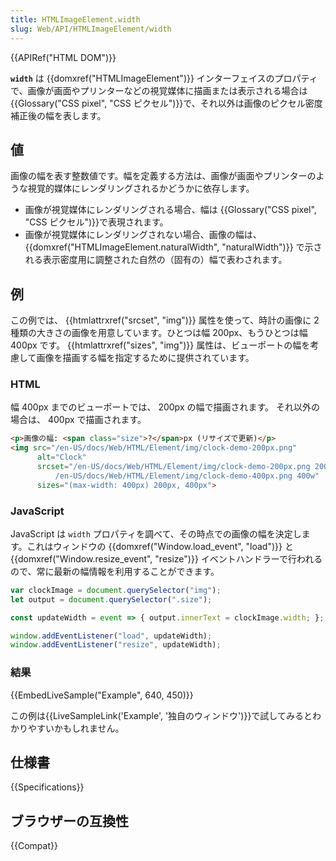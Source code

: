 ```yaml
---
title: HTMLImageElement.width
slug: Web/API/HTMLImageElement/width
---
```


{{APIRef("HTML DOM")}}

**`width`** は {{domxref("HTMLImageElement")}} インターフェイスのプロパティで、画像が画面やプリンターなどの視覚媒体に描画または表示される場合は {{Glossary("CSS pixel", "CSS ピクセル")}}で、それ以外は画像のピクセル密度補正後の幅を表します。

## 値

画像の幅を表す整数値です。幅を定義する方法は、画像が画面やプリンターのような視覚的媒体にレンダリングされるかどうかに依存します。

- 画像が視覚媒体にレンダリングされる場合、幅は {{Glossary("CSS pixel", "CSS ピクセル")}}で表現されます。
- 画像が視覚媒体にレンダリングされない場合、画像の幅は、 {{domxref("HTMLImageElement.naturalWidth", "naturalWidth")}} で示される表示密度用に調整された自然の（固有の）幅で表わされます。

## 例

この例では、 {{htmlattrxref("srcset", "img")}} 属性を使って、時計の画像に 2 種類の大きさの画像を用意しています。ひとつは幅 200px、もうひとつは幅 400px です。 {{htmlattrxref("sizes", "img")}} 属性は、ビューポートの幅を考慮して画像を描画する幅を指定するために提供されています。

### HTML

幅 400px までのビューポートでは、 200px の幅で描画されます。
それ以外の場合は、 400px で描画されます。

```html
<p>画像の幅: <span class="size">?</span>px (リサイズで更新)</p>
<img src="/en-US/docs/Web/HTML/Element/img/clock-demo-200px.png"
      alt="Clock"
      srcset="/en-US/docs/Web/HTML/Element/img/clock-demo-200px.png 200w,
          /en-US/docs/Web/HTML/Element/img/clock-demo-400px.png 400w"
      sizes="(max-width: 400px) 200px, 400px">
```

### JavaScript

JavaScript は `width` プロパティを調べて、その時点での画像の幅を決定します。これはウィンドウの {{domxref("Window.load_event", "load")}} と {{domxref("Window.resize_event", "resize")}} イベントハンドラーで行われるので、常に最新の幅情報を利用することができます。

```js
var clockImage = document.querySelector("img");
let output = document.querySelector(".size");

const updateWidth = event => { output.innerText = clockImage.width; };

window.addEventListener("load", updateWidth);
window.addEventListener("resize", updateWidth);
```

### 結果

{{EmbedLiveSample("Example", 640, 450)}}

この例は{{LiveSampleLink('Example', '独自のウィンドウ')}}で試してみるとわかりやすいかもしれません。

## 仕様書

{{Specifications}}

## ブラウザーの互換性

{{Compat}}
